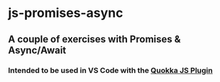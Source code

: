 # js-promises-async

## A couple of exercises with Promises & Async/Await

### Intended to be used in VS Code with the [Quokka JS Plugin](https://quokkajs.com)
